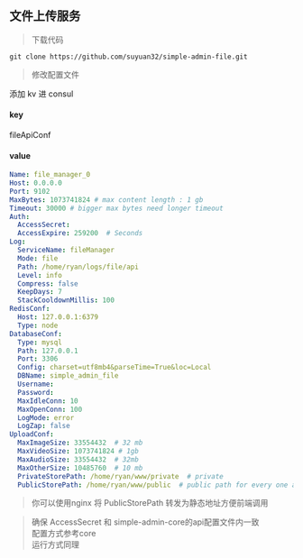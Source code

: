 ## 文件上传服务

> 下载代码
```shell
git clone https://github.com/suyuan32/simple-admin-file.git
```

> 修改配置文件

添加 kv 进 consul

#### key
fileApiConf

#### value
```yaml
Name: file_manager_0
Host: 0.0.0.0
Port: 9102
MaxBytes: 1073741824 # max content length : 1 gb
Timeout: 30000 # bigger max bytes need longer timeout
Auth:
  AccessSecret:
  AccessExpire: 259200  # Seconds
Log:
  ServiceName: fileManager
  Mode: file
  Path: /home/ryan/logs/file/api
  Level: info
  Compress: false
  KeepDays: 7
  StackCooldownMillis: 100
RedisConf:
  Host: 127.0.0.1:6379
  Type: node
DatabaseConf:
  Type: mysql
  Path: 127.0.0.1
  Port: 3306
  Config: charset=utf8mb4&parseTime=True&loc=Local
  DBName: simple_admin_file
  Username:
  Password:
  MaxIdleConn: 10
  MaxOpenConn: 100
  LogMode: error
  LogZap: false
UploadConf:
  MaxImageSize: 33554432  # 32 mb
  MaxVideoSize: 1073741824 # 1gb
  MaxAudioSize: 33554432  # 32mb
  MaxOtherSize: 10485760  # 10 mb
  PrivateStorePath: /home/ryan/www/private  # private
  PublicStorePath: /home/ryan/www/public  # public path for every one access e.g. nginx path
```
> 你可以使用nginx 将 PublicStorePath 转发为静态地址方便前端调用

> 确保 AccessSecret 和 simple-admin-core的api配置文件内一致 \
配置方式参考core \
运行方式同理